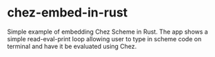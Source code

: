 # chez-embed-in-rust

Simple example of embedding Chez Scheme in Rust. The app shows a simple read-eval-print loop allowing user to type in scheme code on terminal and have it be evaluated using Chez.

